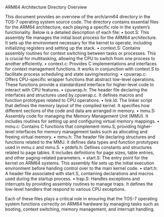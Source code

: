 ARM64 Architecture Directory Overview

This document provides an overview of the arch/arm64 directory in the TOS-7 operating system source code. The directory contains essential files for the ARM64 architecture, each playing a specific role in the system’s functionality. Below is a detailed description of each file:
	•	boot.S: This assembly file manages the initial boot process for the ARM64 architecture. It sets up the environment necessary for the kernel to operate, including initializing registers and setting up the stack.
	•	context.S: Contains assembly routines for context switching between tasks or processes. This is crucial for multitasking, allowing the CPU to switch from one process to another efficiently.
	•	context.c: Provides C implementations and interfaces for context management functions. It works in conjunction with context.S to facilitate process scheduling and state saving/restoring.
	•	cpuwrap.c: Offers CPU-specific wrapper functions that abstract low-level operations. These functions provide a standardized interface for higher-level code to interact with CPU features.
	•	cpuwrap.h: The header file declaring the interfaces and structures used by cpuwrap.c. It defines macros and function prototypes related to CPU operations.
	•	link.ld: The linker script that defines the memory layout of the compiled kernel. It specifies how different sections of the code and data are arranged in memory.
	•	mmu.S: Assembly code for managing the Memory Management Unit (MMU). It includes routines for setting up and configuring virtual memory mappings.
	•	mmu.c: Contains C functions that complement mmu.S, providing higher-level interfaces for memory management tasks such as allocating and freeing virtual memory.
	•	mmu.h: The header file declaring structures and functions related to the MMU. It defines data types and function prototypes used in mmu.c and mmu.S.
	•	ptdefs.h: Defines constants and structures related to page tables. It includes definitions for page sizes, table entries, and other paging-related parameters.
	•	start.S: The entry point for the kernel on ARM64 systems. This assembly file sets up the initial execution environment before handing control over to the main kernel code.
	•	start.h: A header file associated with start.S, containing declarations and macros used during the startup process.
	•	trap.S: Handles exceptions and interrupts by providing assembly routines to manage traps. It defines the low-level handlers that respond to various CPU exceptions.

Each of these files plays a critical role in ensuring that the TOS-7 operating system functions correctly on ARM64 hardware by managing tasks such as booting, context switching, memory management, and interrupt handling.
